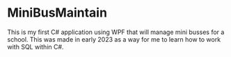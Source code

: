 # MiniBusMaintain
This is my first C# application using WPF that will manage mini busses for a school. This was made in early 2023 as a way for me to learn how to work with SQL within C#.
